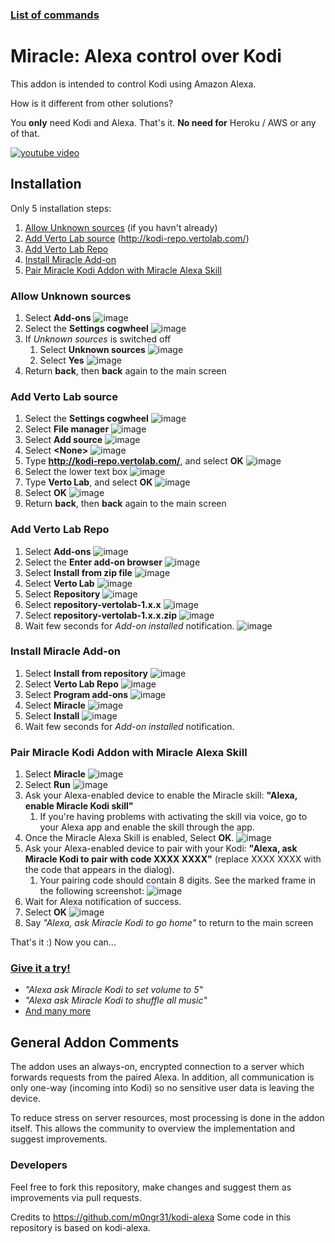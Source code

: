 ### [List of commands](commands.md)

# Miracle: Alexa control over Kodi

This addon is intended to control Kodi using Amazon Alexa.

How is it different from other solutions?

You **only** need Kodi and Alexa. That's it.
**No need for** Heroku / AWS or any of that.

[![youtube video](https://raw.githubusercontent.com/vertolab/miracle/master/resources/guide_screenshots/youtube.png)](https://www.youtube.com/watch?v=dkAZSHDixFk)

## Installation

Only 5 installation steps:

1. [Allow Unknown sources](#allow-unknown-sources) (if you havn't already)
2. [Add Verto Lab source](#add-verto-lab-source) (http://kodi-repo.vertolab.com/)
3. [Add Verto Lab Repo](#add-verto-lab-repo)
4. [Install Miracle Add-on](#install-miracle-add-on)
5. [Pair Miracle Kodi Addon with Miracle Alexa Skill](#pair-miracle-kodi-addon-with-miracle-alexa-skill)

### Allow Unknown sources

1. Select **Add-ons**
![image](https://raw.githubusercontent.com/vertolab/miracle/master/resources/guide_screenshots/1.png)
2. Select the **Settings cogwheel**
![image](https://raw.githubusercontent.com/vertolab/miracle/master/resources/guide_screenshots/2.png)
3. If *Unknown sources* is switched off
    1. Select **Unknown sources**
![image](https://raw.githubusercontent.com/vertolab/miracle/master/resources/guide_screenshots/3.png)
    2. Select **Yes**
![image](https://raw.githubusercontent.com/vertolab/miracle/master/resources/guide_screenshots/4.png)
4. Return **back**, then **back** again to the main screen

### Add Verto Lab source

1. Select the **Settings cogwheel**
![image](https://raw.githubusercontent.com/vertolab/miracle/master/resources/guide_screenshots/5.png)
2. Select **File manager**
![image](https://raw.githubusercontent.com/vertolab/miracle/master/resources/guide_screenshots/6.png)
3. Select **Add source**
![image](https://raw.githubusercontent.com/vertolab/miracle/master/resources/guide_screenshots/7.png)
4. Select **&lt;None>**
![image](https://raw.githubusercontent.com/vertolab/miracle/master/resources/guide_screenshots/8.png)
5. Type **http://kodi-repo.vertolab.com/**, and select **OK**
![image](https://raw.githubusercontent.com/vertolab/miracle/master/resources/guide_screenshots/9.png)
6. Select the lower text box
![image](https://raw.githubusercontent.com/vertolab/miracle/master/resources/guide_screenshots/10.png)
7. Type **Verto Lab**, and select **OK**
![image](https://raw.githubusercontent.com/vertolab/miracle/master/resources/guide_screenshots/12.png)
8. Select **OK**
![image](https://raw.githubusercontent.com/vertolab/miracle/master/resources/guide_screenshots/13.png)
9. Return **back**, then **back** again to the main screen

### Add Verto Lab Repo

1. Select **Add-ons**
![image](https://raw.githubusercontent.com/vertolab/miracle/master/resources/guide_screenshots/14.png)
2. Select the **Enter add-on browser**
![image](https://raw.githubusercontent.com/vertolab/miracle/master/resources/guide_screenshots/15.png)
3. Select **Install from zip file**
![image](https://raw.githubusercontent.com/vertolab/miracle/master/resources/guide_screenshots/16.png)
4. Select **Verto Lab**
![image](https://raw.githubusercontent.com/vertolab/miracle/master/resources/guide_screenshots/17.png)
5. Select **Repository**
![image](https://raw.githubusercontent.com/vertolab/miracle/master/resources/guide_screenshots/18.png)
6. Select **repository-vertolab-1.x.x**
![image](https://raw.githubusercontent.com/vertolab/miracle/master/resources/guide_screenshots/19.png)
7. Select **repository-vertolab-1.x.x.zip**
![image](https://raw.githubusercontent.com/vertolab/miracle/master/resources/guide_screenshots/20.png)
8. Wait few seconds for *Add-on installed* notification.
![image](https://raw.githubusercontent.com/vertolab/miracle/master/resources/guide_screenshots/21.png)

### Install Miracle Add-on

1. Select **Install from repository**
![image](https://raw.githubusercontent.com/vertolab/miracle/master/resources/guide_screenshots/22.png)
2. Select **Verto Lab Repo**
![image](https://raw.githubusercontent.com/vertolab/miracle/master/resources/guide_screenshots/23.png)
3. Select **Program add-ons**
![image](https://raw.githubusercontent.com/vertolab/miracle/master/resources/guide_screenshots/24.png)
4. Select **Miracle**
![image](https://raw.githubusercontent.com/vertolab/miracle/master/resources/guide_screenshots/25.png)
5. Select **Install**
![image](https://raw.githubusercontent.com/vertolab/miracle/master/resources/guide_screenshots/26.png)
6. Wait few seconds for *Add-on installed* notification.

### Pair Miracle Kodi Addon with Miracle Alexa Skill

1. Select **Miracle**
![image](https://raw.githubusercontent.com/vertolab/miracle/master/resources/guide_screenshots/28.png)
2. Select **Run**
![image](https://raw.githubusercontent.com/vertolab/miracle/master/resources/guide_screenshots/29.png)
3. Ask your Alexa-enabled device to enable the Miracle skill: **"Alexa, enable Miracle Kodi skill"**
    1. If you're having problems with activating the skill via voice, go to your Alexa app and enable the skill through the app.
4. Once the Miracle Alexa Skill is enabled, Select **OK**.
![image](https://raw.githubusercontent.com/vertolab/miracle/master/resources/guide_screenshots/30.png)
5. Ask your Alexa-enabled device to pair with your Kodi: **"Alexa, ask Miracle Kodi to pair with code XXXX XXXX"** (replace XXXX XXXX with the code that appears in the dialog).
    1. Your pairing code should contain 8 digits. See the marked frame in the following screenshot:
![image](https://raw.githubusercontent.com/vertolab/miracle/master/resources/guide_screenshots/31.png)
6. Wait for Alexa notification of success.
7. Select **OK**
![image](https://raw.githubusercontent.com/vertolab/miracle/master/resources/guide_screenshots/32.png)
8. Say *"Alexa, ask Miracle Kodi to go home"* to return to the main screen

That's it :) Now you can...

### [Give it a try!](commands.md)

 - *"Alexa ask Miracle Kodi to set volume to 5"*
 - *"Alexa ask Miracle Kodi to shuffle all music"*
 - [And many more](commands.md)

## General Addon Comments

The addon uses an always-on, encrypted connection to a server which forwards requests from the paired Alexa. In addition, all communication is only one-way (incoming into Kodi) so no sensitive user data is leaving the device. 

To reduce stress on server resources, most processing is done in the addon itself. This allows the community to overview the implementation and suggest improvements.

### Developers
Feel free to fork this repository, make changes and suggest them as improvements via pull requests.

Credits to https://github.com/m0ngr31/kodi-alexa
Some code in this repository is based on kodi-alexa.
